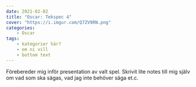 ```yaml
---
date: 2021-02-02
title: "Oscar: Tekspec 4"
cover: "https://i.imgur.com/Q7ZV9RN.png"
categories: 
    - Oscar
tags:
    - kategorier här?
    - om ni vill
    - bottom text
---
```


Förebereder mig inför presentation av valt spel. Skrivit lite notes till mig själv om vad som ska sägas, vad jag inte behöver säga et.c.
